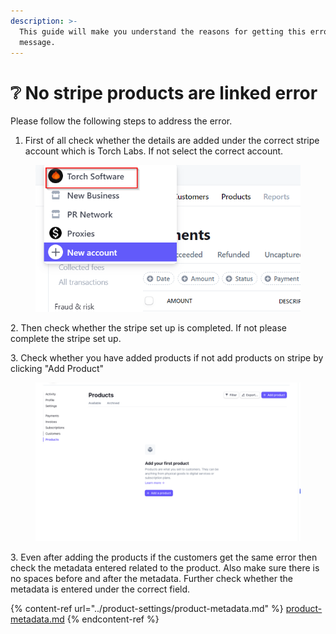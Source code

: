 ```yaml
---
description: >-
  This guide will make you understand the reasons for getting this error
  message.
---
```


# ❔ No stripe products are linked error

Please follow the following steps to address the error.

1. First of all check whether the details are added under the correct stripe account which is Torch Labs. If not select the correct account.

<figure><img src="../.gitbook/assets/3 (10).png" alt=""><figcaption></figcaption></figure>

2\. Then check whether  the stripe set up is completed. If not please complete the stripe set up.

3\. Check whether you have added products if not add products on stripe by clicking "Add Product"

<figure><img src="../.gitbook/assets/2 (12).png" alt=""><figcaption></figcaption></figure>

3\. Even after adding the products if the customers get the same error then check the metadata entered related to the product. Also make sure there is no spaces before and after the metadata. Further check whether the metadata is entered under the correct field.

{% content-ref url="../product-settings/product-metadata.md" %}
[product-metadata.md](../product-settings/product-metadata.md)
{% endcontent-ref %}






